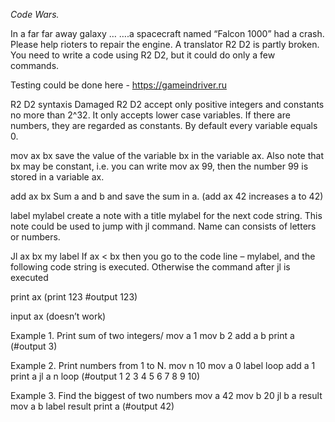 *Code Wars.*

 In a far far away galaxy …
….a spacecraft named “Falcon 1000” had a crash. Please help rioters to repair the engine. A translator  R2 D2 is partly broken. You need to write a code using 
R2 D2, but it could do only a few commands.

Testing could be done here - https://gameindriver.ru


R2 D2 syntaxis
Damaged R2 D2 accept only positive integers and constants no more than 2^32. It only accepts lower case variables. If there are numbers, they are regarded as constants. By default every variable equals 0.

mov ax bx 
save the value of the variable bx in the variable ax. Also note that bx may be
constant, i.e. you can write mov ax 99, then the number 99 is stored in a variable ax.

add ax bx 
Sum a and b and save the sum in a. (add ax 42 increases a to 42)

label mylabel
create a note with a title mylabel for the next code string. This note could be used to jump with jl command. Name can consists of letters or numbers.

Jl ax bx my label
​If ax < bx then you go to the code line – mylabel, and the following code string is executed. Otherwise the command after jl is executed

print ax
(print 123 #output 123)

input ax
(doesn’t work)

Example 1.
Print sum of two integers/ 
mov a 1
mov b 2
add a b 
print a (#output 3)

Example 2. Print numbers from 1 to N.
mov n 10
mov a 0
label loop
add a 1
print a
jl a n loop (#output 1 2 3 4 5 6 7 8 9 10)

Example 3. Find the biggest of two numbers
mov a 42
mov b 20
jl b a result
mov a b
label result
print a (#output 42)
